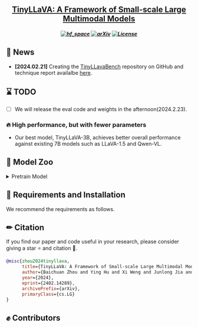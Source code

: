 <h2 align="center"> <a href="https://arxiv.org/abs/2402.14289">TinyLLaVA: A Framework of Small-scale Large Multimodal Models</a>

<h5 align="center">

[![hf_space](https://img.shields.io/badge/🤗-%20Open%20In%20HF-blue.svg)](https://huggingface.co/bczhou/TinyLLaVA-3.1B) [![arXiv](https://img.shields.io/badge/Arxiv-2402.14289-b31b1b.svg?logo=arXiv)](https://arxiv.org/abs/2402.14289) [![License](https://img.shields.io/badge/License-Apache%202.0-yellow)](https://github.com/PKU-YuanGroup/MoE-LLaVA/blob/main/LICENSE) 


## &#x1F389; News

* **[2024.02.21]**  Creating the [TinyLLavaBench](https://github.com/DLCV-BUAA/TinyLLavaBench) repository on GitHub and technique report availalbe [here](https://arxiv.org/abs/2402.14289).

## &#x231B; TODO
- [ ] We will release the eval code and weights in the afternoon(2024.2.23).
### &#x1F525; High performance, but with fewer parameters

- Our best model, TinyLLaVA-3B, achieves better overall performance against existing 7B models such as LLaVA-1.5 and Qwen-VL.

## &#x1F433; Model Zoo


<details>
<summary>Pretrain Model</summary>


</details>

## &#x1F527; Requirements and Installation

We recommend the requirements as follows.


## &#x270F; Citation

If you find our paper and code useful in your research, please consider giving a star :star: and citation :pencil:.

```BibTeX
@misc{zhou2024tinyllava,
      title={TinyLLaVA: A Framework of Small-scale Large Multimodal Models}, 
      author={Baichuan Zhou and Ying Hu and Xi Weng and Junlong Jia and Jie Luo and Xien Liu and Ji Wu and Lei Huang},
      year={2024},
      eprint={2402.14289},
      archivePrefix={arXiv},
      primaryClass={cs.LG}
}
```


## &#x270A; Contributors
<!-- readme: contributors -start -->
<!-- readme: contributors -end -->

